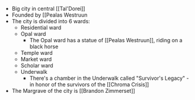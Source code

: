 - Big city in central [[Tal'Dorei]]
- Founded by [[Pealas Westruun
- The city is divided into 6 wards:
	- Residential ward
	- Opal ward
		- The Opal ward has a statue of [[Pealas Westruun]], riding on a black horse
	- Temple ward
	- Market ward
	- Scholar ward
	- Underwalk
		- There's a chamber in the Underwalk called "Survivor's Legacy" - in honor of the survivors of the [[Chroma Crisis]]
- The Margrave of the city is [[Brandon Zimmerset]]
